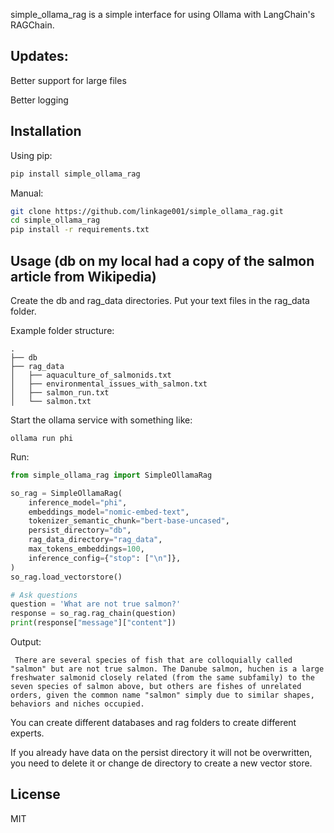 simple_ollama_rag is a simple interface for using Ollama with LangChain's RAGChain.

## Updates:
Better support for large files

Better logging

## Installation
Using pip:
```bash
pip install simple_ollama_rag
```
Manual:

```bash
git clone https://github.com/linkage001/simple_ollama_rag.git
cd simple_ollama_rag
pip install -r requirements.txt
```

## Usage (db on my local had a copy of the salmon article from Wikipedia)

Create the db and rag_data directories. Put your text files in the rag_data folder.

Example folder structure:
```
.
├── db
├── rag_data
│   ├── aquaculture_of_salmonids.txt
│   ├── environmental_issues_with_salmon.txt
│   ├── salmon_run.txt
│   └── salmon.txt
```
Start the ollama service with something like:

```ollama run phi```

Run:
```python
from simple_ollama_rag import SimpleOllamaRag

so_rag = SimpleOllamaRag(
    inference_model="phi",
    embeddings_model="nomic-embed-text",
    tokenizer_semantic_chunk="bert-base-uncased",
    persist_directory="db",
    rag_data_directory="rag_data",
    max_tokens_embeddings=100,
    inference_config={"stop": ["\n"]},
)
so_rag.load_vectorstore()

# Ask questions
question = 'What are not true salmon?'
response = so_rag.rag_chain(question)
print(response["message"]["content"])

```
Output:
```output
 There are several species of fish that are colloquially called "salmon" but are not true salmon. The Danube salmon, huchen is a large freshwater salmonid closely related (from the same subfamily) to the seven species of salmon above, but others are fishes of unrelated orders, given the common name "salmon" simply due to similar shapes, behaviors and niches occupied.
```
You can create different databases and rag folders to create different experts.

If you already have data on the persist directory it will not be overwritten, you need to delete it or change de directory to create a new vector store.

## License

MIT
